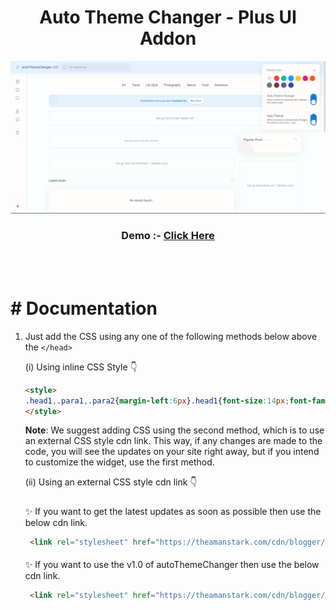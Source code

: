 <h1 align="center">Auto Theme Changer - Plus UI Addon</h1>

![AvatarJs](https://raw.githubusercontent.com/theamanstark/autoThemeChanger/v1.0/.gitassets/demo.png)
</br>
<h3 align="center">
  Demo :- <a href="https://imstark.link/autoThemeChanger">Click Here</a>
</h3>
</br>
</br>

# # Documentation

1. Just add the CSS using any one of the following methods below above the `</head>`

   (i) Using inline CSS Style 👇

   ```html
   <style>
   .head1,.para1,.para2{margin-left:6px}.head1{font-size:14px;font-family:"Google Sans Text";color:#343435;margin-bottom:-7px;font-weight:unset}.para1{margin-bottom:-11px}.brr{content:"";display:block;border-bottom:1px solid var(--contentL);margin:12px 5px}.cusP{margin-bottom:-20px}@media screen and (min-width:750px){.switch{left:205px;transform:rotate(90deg);top:-48px}}@media screen and (max-width:361px) and (min-width:322px){.switch{left:220px!important;top:-45px!important}}@media screen and (max-width:321px){.switch{left:202px!important;top:-46px!important;transform:rotate(90deg)!important}}@media screen and (max-width:376px) and (min-width:362px){.switch{left:240px!important;top:-45px!important}}@media screen and (max-width:415px) and (min-width:395px){.switch{left:280px!important;top:-45px!important}}@media screen and (max-width:394px) and (min-width:377px){.switch{left:255px!important;top:-45px!important}}@media screen and (max-width:749px) and (min-width:416px){.switch{left:286px;top:-45px}}.switch{position:relative;display:inline-block;width:55px;height:30px;margin-bottom:-2000px}.switch input{opacity:0;width:0;height:0}.slider{position:absolute;cursor:pointer;top:0;left:0;right:0;bottom:0;background-color:#ccc;-webkit-transition:.4s;transition:.4s}.slider:before{position:absolute;content:"";height:22px;width:22px;left:3.5px;bottom:4px;background-color:#fff;-webkit-transition:.4s;transition:.4s}input:checked+.slider{background-color:var(--linkC)}.drK input:checked+.slider{background-color:var(--darkU)}input:focus+.slider{box-shadow:0 0 1px #2196f3}input:checked+.slider:before{-webkit-transform:translateX(26px);-ms-transform:translateX(26px);transform:translateX(26px)}.slider.round{border-radius:34px}.slider.round:before{border-radius:50%}
   </style>
   ```

   **Note**: We suggest adding CSS using the second method, which is to use an external CSS style cdn link. This way, if any changes are made to the code, you will see the updates on your site right away, but if you intend to customize the widget, use the first method.

   (ii) Using an external CSS style cdn link 👇

   ##### 

   ✨ If you want to get the latest updates as soon as possible then use the below cdn link.
   
   ```html
    <link rel="stylesheet" href="https://theamanstark.com/cdn/blogger/plus-ui/autoThemeChanger/latest/autoTheme.min.css" />
    ```

   #### 

   ✨ If you want to use the v1.0 of autoThemeChanger then use the below cdn link.

   ```html
    <link rel="stylesheet" href="https://theamanstark.com/cdn/blogger/plus-ui/autoThemeChanger/v1.0/autoTheme.min.css" />
    ```
